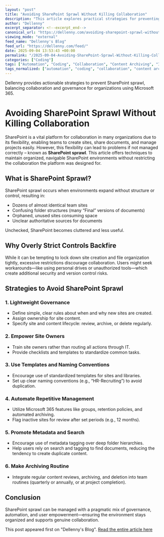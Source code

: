 ```yaml
---
layout: "post"
title: "Avoiding SharePoint Sprawl Without Killing Collaboration"
description: "This article explores practical strategies for preventing SharePoint sprawl—a common issue where unchecked site proliferation leads to duplicate content, confusion, and decreased productivity. The focus is on lightweight governance, empowering site owners, automation, well-defined templates, and fostering a culture of regular content review. Advice is offered for maintaining a clean, collaborative SharePoint environment without imposing burdensome restrictions."
author: "Dellenny"
excerpt_separator: <!--excerpt_end-->
canonical_url: "https://dellenny.com/avoiding-sharepoint-sprawl-without-killing-collaboration/"
viewing_mode: "external"
feed_name: "Dellenny's Blog"
feed_url: "https://dellenny.com/feed/"
date: 2025-09-04 13:53:43 +00:00
permalink: "/2025-09-04-Avoiding-SharePoint-Sprawl-Without-Killing-Collaboration.html"
categories: ["Coding"]
tags: ["Automation", "Coding", "Collaboration", "Content Archiving", "IT Governance", "Lifecycle Management", "Metadata Tagging", "Microsoft 365", "Naming Conventions", "Posts", "SharePoint", "SharePoint Governance", "Site Templates"]
tags_normalized: ["automation", "coding", "collaboration", "content archiving", "it governance", "lifecycle management", "metadata tagging", "microsoft 365", "naming conventions", "posts", "sharepoint", "sharepoint governance", "site templates"]
---
```


Dellenny provides actionable strategies to prevent SharePoint sprawl, balancing collaboration and governance for organizations using Microsoft 365.<!--excerpt_end-->

# Avoiding SharePoint Sprawl Without Killing Collaboration

SharePoint is a vital platform for collaboration in many organizations due to its flexibility, enabling teams to create sites, share documents, and manage projects easily. However, this flexibility can lead to problems if not managed correctly – known as **SharePoint sprawl**. This article offers techniques to maintain organized, navigable SharePoint environments without restricting the collaboration the platform was designed for.

## What is SharePoint Sprawl?

SharePoint sprawl occurs when environments expand without structure or control, resulting in:

- Dozens of almost identical team sites
- Confusing folder structures (many “Final” versions of documents)
- Orphaned, unused sites consuming space
- Unclear authoritative sources for documents

Unchecked, SharePoint becomes cluttered and less useful.

## Why Overly Strict Controls Backfire

While it can be tempting to lock down site creation and file organization tightly, excessive restrictions discourage collaboration. Users might seek workarounds—like using personal drives or unauthorized tools—which create additional security and version control risks.

## Strategies to Avoid SharePoint Sprawl

### 1. Lightweight Governance

- Define simple, clear rules about when and why new sites are created.
- Assign ownership for site content.
- Specify site and content lifecycle: review, archive, or delete regularly.

### 2. Empower Site Owners

- Train site owners rather than routing all actions through IT.
- Provide checklists and templates to standardize common tasks.

### 3. Use Templates and Naming Conventions

- Encourage use of standardized templates for sites and libraries.
- Set up clear naming conventions (e.g., “HR-Recruiting”) to avoid duplication.

### 4. Automate Repetitive Management

- Utilize Microsoft 365 features like groups, retention policies, and automated archiving.
- Flag inactive sites for review after set periods (e.g., 12 months).

### 5. Promote Metadata and Search

- Encourage use of metadata tagging over deep folder hierarchies.
- Help users rely on search and tagging to find documents, reducing the tendency to create duplicate content.

### 6. Make Archiving Routine

- Integrate regular content reviews, archiving, and deletion into team routines (quarterly or annually, or at project completion).

## Conclusion

SharePoint sprawl can be managed with a pragmatic mix of governance, automation, and user empowerment—ensuring the environment stays organized and supports genuine collaboration.

This post appeared first on "Dellenny's Blog". [Read the entire article here](https://dellenny.com/avoiding-sharepoint-sprawl-without-killing-collaboration/)
